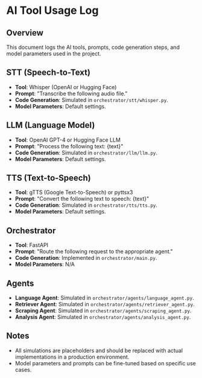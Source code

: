 # AI Tool Usage Log

## Overview
This document logs the AI tools, prompts, code generation steps, and model parameters used in the project.

## STT (Speech-to-Text)
- **Tool**: Whisper (OpenAI or Hugging Face)
- **Prompt**: "Transcribe the following audio file."
- **Code Generation**: Simulated in `orchestrator/stt/whisper.py`.
- **Model Parameters**: Default settings.

## LLM (Language Model)
- **Tool**: OpenAI GPT-4 or Hugging Face LLM
- **Prompt**: "Process the following text: {text}"
- **Code Generation**: Simulated in `orchestrator/llm/llm.py`.
- **Model Parameters**: Default settings.

## TTS (Text-to-Speech)
- **Tool**: gTTS (Google Text-to-Speech) or pyttsx3
- **Prompt**: "Convert the following text to speech: {text}"
- **Code Generation**: Simulated in `orchestrator/tts/tts.py`.
- **Model Parameters**: Default settings.

## Orchestrator
- **Tool**: FastAPI
- **Prompt**: "Route the following request to the appropriate agent."
- **Code Generation**: Implemented in `orchestrator/main.py`.
- **Model Parameters**: N/A

## Agents
- **Language Agent**: Simulated in `orchestrator/agents/language_agent.py`.
- **Retriever Agent**: Simulated in `orchestrator/agents/retriever_agent.py`.
- **Scraping Agent**: Simulated in `orchestrator/agents/scraping_agent.py`.
- **Analysis Agent**: Simulated in `orchestrator/agents/analysis_agent.py`.

## Notes
- All simulations are placeholders and should be replaced with actual implementations in a production environment.
- Model parameters and prompts can be fine-tuned based on specific use cases. 
